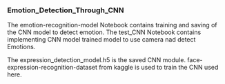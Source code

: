 ### Emotion_Detection_Through_CNN

The emotion-recognition-model Notebook contains training and saving of the CNN model to detect emotion.
The  test_CNN Notebook contains implementing CNN model trained model to use camera nad detect Emotions.

The expression_detection_model.h5 is the saved CNN module.
face-expression-recognition-dataset from kaggle is used to train the CNN used here.
